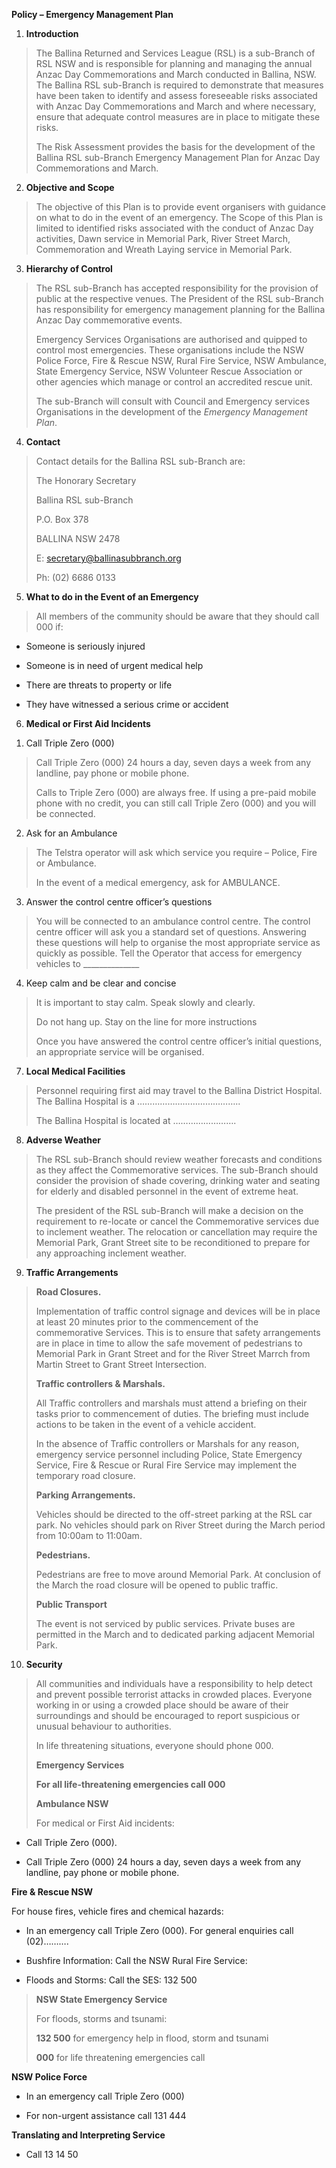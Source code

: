 **Policy – Emergency Management Plan**

1.  **Introduction**

> The Ballina Returned and Services League (RSL) is a sub-Branch of RSL
> NSW and is responsible for planning and managing the annual Anzac Day
> Commemorations and March conducted in Ballina, NSW. The Ballina RSL
> sub-Branch is required to demonstrate that measures have been taken to
> identify and assess foreseeable risks associated with Anzac Day
> Commemorations and March and where necessary, ensure that adequate
> control measures are in place to mitigate these risks.
>
> The Risk Assessment provides the basis for the development of the
> Ballina RSL sub-Branch Emergency Management Plan for Anzac Day
> Commemorations and March.

2.  **Objective and Scope**

> The objective of this Plan is to provide event organisers with
> guidance on what to do in the event of an emergency. The Scope of this
> Plan is limited to identified risks associated with the conduct of
> Anzac Day activities, Dawn service in Memorial Park, River Street
> March, Commemoration and Wreath Laying service in Memorial Park.

3.  **Hierarchy of Control**

> The RSL sub-Branch has accepted responsibility for the provision of
> public at the respective venues. The President of the RSL sub-Branch
> has responsibility for emergency management planning for the Ballina
> Anzac Day commemorative events.
>
> Emergency Services Organisations are authorised and quipped to control
> most emergencies. These organisations include the NSW Police Force,
> Fire & Rescue NSW, Rural Fire Service, NSW Ambulance, State Emergency
> Service, NSW Volunteer Rescue Association or other agencies which
> manage or control an accredited rescue unit.
>
> The sub-Branch will consult with Council and Emergency services
> Organisations in the development of the *Emergency Management Plan*.

4.  **Contact**

> Contact details for the Ballina RSL sub-Branch are:
>
> The Honorary Secretary
>
> Ballina RSL sub-Branch
>
> P.O. Box 378
>
> BALLINA NSW 2478
>
> E: <secretary@ballinasubbranch.org>
>
> Ph: (02) 6686 0133

5.  **What to do in the Event of an Emergency**

> All members of the community should be aware that they should call 000
> if:

- Someone is seriously injured

- Someone is in need of urgent medical help

- There are threats to property or life

- They have witnessed a serious crime or accident

6.  **Medical or First Aid Incidents**

<!-- -->

1.  Call Triple Zero (000)

> Call Triple Zero (000) 24 hours a day, seven days a week from any
> landline, pay phone or mobile phone.
>
> Calls to Triple Zero (000) are always free. If using a pre-paid mobile
> phone with no credit, you can still call Triple Zero (000) and you
> will be connected.

2.  Ask for an Ambulance

> The Telstra operator will ask which service you require – Police, Fire
> or Ambulance.
>
> In the event of a medical emergency, ask for AMBULANCE.

3.  Answer the control centre officer’s questions

> You will be connected to an ambulance control centre. The control
> centre officer will ask you a standard set of questions. Answering
> these questions will help to organise the most appropriate service as
> quickly as possible. Tell the Operator that access for emergency
> vehicles to \_\_\_\_\_\_\_\_\_\_\_\_\_\_

4.  Keep calm and be clear and concise

> It is important to stay calm. Speak slowly and clearly.
>
> Do not hang up. Stay on the line for more instructions
>
> Once you have answered the control centre officer’s initial questions,
> an appropriate service will be organised.

7.  **Local Medical Facilities**

> Personnel requiring first aid may travel to the Ballina District
> Hospital. The Ballina Hospital is a …………………………………..
>
> The Ballina Hospital is located at …………………….

8.  **Adverse Weather**

> The RSL sub-Branch should review weather forecasts and conditions as
> they affect the Commemorative services. The sub-Branch should consider
> the provision of shade covering, drinking water and seating for
> elderly and disabled personnel in the event of extreme heat.
>
> The president of the RSL sub-Branch will make a decision on the
> requirement to re-locate or cancel the Commemorative services due to
> inclement weather. The relocation or cancellation may require the
> Memorial Park, Grant Street site to be reconditioned to prepare for
> any approaching inclement weather.

9.  **Traffic Arrangements**

> **Road Closures.**
>
> Implementation of traffic control signage and devices will be in place
> at least 20 minutes prior to the commencement of the commemorative
> Services. This is to ensure that safety arrangements are in place in
> time to allow the safe movement of pedestrians to Memorial Park in
> Grant Street and for the River Street Marrch from Martin Street to
> Grant Street Intersection.
>
> **Traffic controllers & Marshals.**
>
> All Traffic controllers and marshals must attend a briefing on their
> tasks prior to commencement of duties. The briefing must include
> actions to be taken in the event of a vehicle accident.
>
> In the absence of Traffic controllers or Marshals for any reason,
> emergency service personnel including Police, State Emergency Service,
> Fire & Rescue or Rural Fire Service may implement the temporary road
> closure.
>
> **Parking Arrangements.**
>
> Vehicles should be directed to the off-street parking at the RSL car
> park. No vehicles should park on River Street during the March period
> from 10:00am to 11:00am.
>
> **Pedestrians.**
>
> Pedestrians are free to move around Memorial Park. At conclusion of
> the March the road closure will be opened to public traffic.
>
> **Public Transport**
>
> The event is not serviced by public services. Private buses are
> permitted in the March and to dedicated parking adjacent Memorial
> Park.

10. **Security**

> All communities and individuals have a responsibility to help detect
> and prevent possible terrorist attacks in crowded places. Everyone
> working in or using a crowded place should be aware of their
> surroundings and should be encouraged to report suspicious or unusual
> behaviour to authorities.
>
> In life threatening situations, everyone should phone 000.
>
> **Emergency Services**
>
> **For all life-threatening emergencies call 000**
>
> **Ambulance NSW**
>
> For medical or First Aid incidents:

- Call Triple Zero (000).

- Call Triple Zero (000) 24 hours a day, seven days a week from any
  landline, pay phone or mobile phone.

**Fire & Rescue NSW**

For house fires, vehicle fires and chemical hazards:

- In an emergency call Triple Zero (000). For general enquiries call
  (02)……….

- Bushfire Information: Call the NSW Rural Fire Service:

- Floods and Storms: Call the SES: 132 500

> **NSW State Emergency Service**
>
> For floods, storms and tsunami:
>
> **132 500** for emergency help in flood, storm and tsunami
>
> **000** for life threatening emergencies call

**NSW Police Force**

- In an emergency call Triple Zero (000)

- For non-urgent assistance call 131 444

**Translating and Interpreting Service**

- Call 13 14 50
